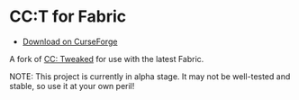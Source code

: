 # CC:T for Fabric

* [Download on CurseForge](https://www.curseforge.com/minecraft/mc-mods/cc-restitched)

A fork of [CC: Tweaked](https://github.com/SquidDev-CC/CC-Tweaked) for use with the latest Fabric.

NOTE: This project is currently in alpha stage. It may not be well-tested and stable, so use it at your own peril!
